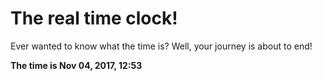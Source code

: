 # The real time clock!

Ever wanted to know what the time is? Well, your journey is about to end!

**The time is Nov 04, 2017, 12:53**